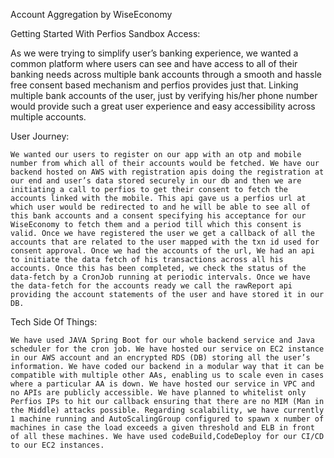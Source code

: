 Account Aggregation by WiseEconomy

Getting Started With Perfios Sandbox Access:

As we were trying to simplify user’s banking experience, we wanted a common platform where users can see and have access to all of their banking needs across multiple bank accounts through a smooth and hassle free consent based mechanism and perfios provides just that. Linking multiple bank accounts of the user, just by verifying his/her phone number would provide such a great user experience and easy accessibility across multiple accounts. 

User Journey:

	We wanted our users to register on our app with an otp and mobile number from which all of their accounts would be fetched. We have our backend hosted on AWS with registration apis doing the registration at our end and user’s data stored securely in our db and then we are initiating a call to perfios to get their consent to fetch the accounts linked with the mobile. This api gave us a perfios url at which user would be redirected to and he will be able to see all of this bank accounts and a consent specifying his acceptance for our WiseEconomy to fetch them and a period till which this consent is valid. Once we have registered the user we get a callback of all the accounts that are related to the user mapped with the txn id used for consent approval. Once we had the accounts of the url, We had an api to initiate the data fetch of his transactions across all his accounts. Once this has been completed, we check the status of the data-fetch by a CronJob running at periodic intervals. Once we have the data-fetch for the accounts ready we call the rawReport api providing the account statements of the user and have stored it in our DB. 

Tech Side Of Things:

	We have used JAVA Spring Boot for our whole backend service and Java scheduler for the cron job. We have hosted our service on EC2 instance in our AWS account and an encrypted RDS (DB) storing all the user’s information. We have coded our backend in a modular way that it can be compatible with multiple other AAs, enabling us to scale even in cases where a particular AA is down. We have hosted our service in VPC and no APIs are publicly accessible. We have planned to whitelist only Perfios IPs to hit our callback ensuring that there are no MIM (Man in the Middle) attacks possible. Regarding scalability, we have currently 1 machine running and AutoScalingGroup configured to spawn x number of machines in case the load exceeds a given threshold and ELB in front of all these machines. We have used codeBuild,CodeDeploy for our CI/CD to our EC2 instances. 
